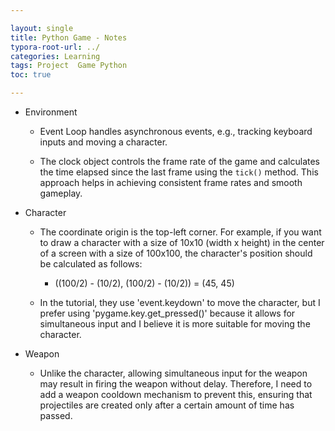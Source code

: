 ```yaml
---

layout: single
title: Python Game - Notes
typora-root-url: ../
categories: Learning
tags: Project  Game Python
toc: true

---
```




- Environment

  - Event Loop handles asynchronous events, e.g., tracking keyboard inputs and moving a character.
  
  - The clock object controls the frame rate of the game and calculates the time elapsed since the last frame using the `tick()` method. This approach helps in achieving consistent frame rates and smooth gameplay.
  
- Character

  - The coordinate origin is the top-left corner. For example, if you want to draw a character with a size of 10x10 (width x height) in the center of a screen with a size of 100x100, the character's position should be calculated as follows:
    - ((100/2) - (10/2), (100/2) - (10/2)) = (45, 45)


  - In the tutorial, they use 'event.keydown' to move the character, but I prefer using 'pygame.key.get_pressed()' because it allows for simultaneous input and I believe it is more suitable for moving the character.

- Weapon

  - Unlike the character, allowing simultaneous input for the weapon may result in firing the weapon without delay. Therefore, I need to add a weapon cooldown mechanism to prevent this, ensuring that projectiles are created only after a certain amount of time has passed.
